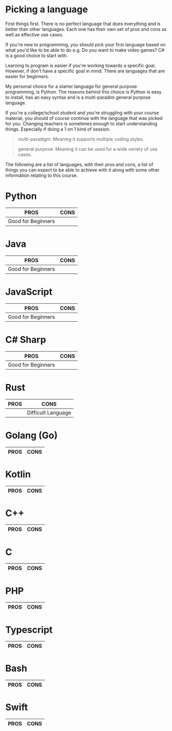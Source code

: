 # Picking a language

First things first. There is no perfect language that does everything and is better than other languages. Each one has their own set of pros and cons as well as effective use cases.

If you're new to programming, you should pick your first language based on what you'd like to be able to do e.g. Do you want to make video games? C# is a good choice to start with.

Learning to program is easier if you're working towards a specific goal. However, if don't have a specific goal in mind. There are languages that are easier for beginners.

My personal choice for a starter language for general purpose programming, is Python. The reasons behind this choice is Python is easy to install, has an easy syntax and is a multi-paradim general purpose language.

If you're a college/school student and you're struggling with your course material, you should of course continue with the language that was picked for you. Changing teachers is sometimes enough to start understanding things. Especially if doing a 1 on 1 kind of session.

> multi-paradigm: Meaning it supports multiple coding styles.

> general purpose: Meaning it can be used for a wide veriety of use cases.

The following are a list of languages, with their pros and cons, a list of things you can expect to be able to achieve with it along with some other information relating to this course.

# Python

| PROS               | CONS |
| ------------------ | ---- |
| Good for Beginners |      |

# Java

| PROS               | CONS |
| ------------------ | ---- |
| Good for Beginners |      |

# JavaScript

| PROS               | CONS |
| ------------------ | ---- |
| Good for Beginners |      |

# C# Sharp

| PROS               | CONS |
| ------------------ | ---- |
| Good for Beginners |      |

# Rust

| PROS | CONS               |
| ---- | ------------------ |
|      | Difficult Language |

# Golang (Go)

| PROS | CONS |
| ---- | ---- |


# Kotlin

| PROS | CONS |
| ---- | ---- |


# C++

| PROS | CONS |
| ---- | ---- |


# C

| PROS | CONS |
| ---- | ---- |


# PHP

| PROS | CONS |
| ---- | ---- |


# Typescript

| PROS | CONS |
| ---- | ---- |


# Bash

| PROS | CONS |
| ---- | ---- |


# Swift

| PROS | CONS |
| ---- | ---- |

